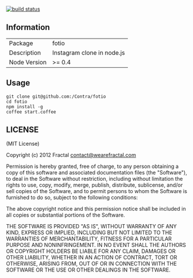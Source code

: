 [![build status](https://secure.travis-ci.org/Contra/fotio.png)](http://travis-ci.org/Contra/fotio)
## Information

<table>
<tr>
<td>Package</td><td>fotio</td>
</tr>
<tr>
<td>Description</td>
<td>Instagram clone in node.js</td>
</tr>
<tr>
<td>Node Version</td>
<td>>= 0.4</td>
</tr>
</table>

## Usage

```
git clone git@github.com:/Contra/fotio
cd fotio
npm install -g
coffee start.coffee
```

## LICENSE

(MIT License)

Copyright (c) 2012 Fractal <contact@wearefractal.com>

Permission is hereby granted, free of charge, to any person obtaining
a copy of this software and associated documentation files (the
"Software"), to deal in the Software without restriction, including
without limitation the rights to use, copy, modify, merge, publish,
distribute, sublicense, and/or sell copies of the Software, and to
permit persons to whom the Software is furnished to do so, subject to
the following conditions:

The above copyright notice and this permission notice shall be
included in all copies or substantial portions of the Software.

THE SOFTWARE IS PROVIDED "AS IS", WITHOUT WARRANTY OF ANY KIND,
EXPRESS OR IMPLIED, INCLUDING BUT NOT LIMITED TO THE WARRANTIES OF
MERCHANTABILITY, FITNESS FOR A PARTICULAR PURPOSE AND
NONINFRINGEMENT. IN NO EVENT SHALL THE AUTHORS OR COPYRIGHT HOLDERS BE
LIABLE FOR ANY CLAIM, DAMAGES OR OTHER LIABILITY, WHETHER IN AN ACTION
OF CONTRACT, TORT OR OTHERWISE, ARISING FROM, OUT OF OR IN CONNECTION
WITH THE SOFTWARE OR THE USE OR OTHER DEALINGS IN THE SOFTWARE.
